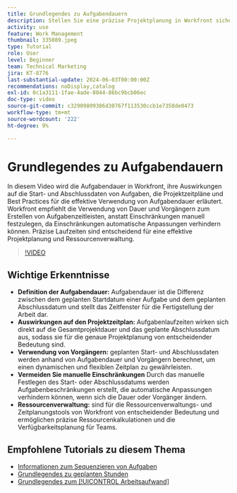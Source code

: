 ```yaml
---
title: Grundlegendes zu Aufgabendauern
description: Stellen Sie eine präzise Projektplanung in Workfront sicher, wobei die Aufgabendauer die Timelines beeinflusst, Vorgänger für Flexibilität genutzt, manuelle Einschränkungen vermieden und das Ressourcenmanagement und die Planung optimiert werden.
activity: use
feature: Work Management
thumbnail: 335089.jpeg
type: Tutorial
role: User
level: Beginner
team: Technical Marketing
jira: KT-8776
last-substantial-update: 2024-06-03T00:00:00Z
recommendations: noDisplay,catalog
exl-id: 0c1a3111-1fae-4ade-8044-86bc9bcb06ec
doc-type: video
source-git-commit: c32909809386d30767f113530ccb1e7358de0473
workflow-type: tm+mt
source-wordcount: '222'
ht-degree: 9%

---
```


# Grundlegendes zu Aufgabendauern

In diesem Video wird die Aufgabendauer in Workfront, ihre Auswirkungen auf die Start- und Abschlussdaten von Aufgaben, die Projektzeitpläne und Best Practices für die effektive Verwendung von Aufgabendauer erläutert.
Workfront empfiehlt die Verwendung von Dauer und Vorgängern zum Erstellen von Aufgabenzeitleisten, anstatt Einschränkungen manuell festzulegen, da Einschränkungen automatische Anpassungen verhindern können.
&#x200B;Präzise Laufzeiten sind entscheidend für eine effektive Projektplanung und Ressourcenverwaltung.


>[!VIDEO](https://video.tv.adobe.com/v/335089/?quality=12&learn=on&enablevpops)

## Wichtige Erkenntnisse

* **Definition der Aufgabendauer:** Aufgabendauer ist die Differenz zwischen dem geplanten Startdatum einer Aufgabe und dem geplanten Abschlussdatum und stellt das Zeitfenster für die Fertigstellung der Arbeit dar. &#x200B;
* **Auswirkungen auf den Projektzeitplan:** Aufgabenlaufzeiten wirken sich direkt auf die Gesamtprojektdauer und das geplante Abschlussdatum aus, sodass sie für die genaue Projektplanung von entscheidender Bedeutung sind. &#x200B;
* **Verwendung von Vorgängern:** geplanten Start- und Abschlussdaten werden anhand von Aufgabendauer und Vorgängern berechnet, um einen dynamischen und flexiblen Zeitplan zu gewährleisten. &#x200B;
* **Vermeiden Sie manuelle Einschränkungen** Durch das manuelle Festlegen des Start- oder Abschlussdatums werden Aufgabenbeschränkungen erstellt, die automatische Anpassungen verhindern können, wenn sich die Dauer oder Vorgänger ändern. &#x200B;
* **Ressourcenverwaltung:** sind für die Ressourcenverwaltungs- und Zeitplanungstools von Workfront von entscheidender Bedeutung und ermöglichen präzise Ressourcenkalkulationen und die Verfügbarkeitsplanung für Teams. &#x200B;


## Empfohlene Tutorials zu diesem Thema

* [Informationen zum Sequenzieren von Aufgaben](/help/manage-work/tasks/learn-to-sequence-tasks.md)
* [Grundlegendes zu geplanten Stunden](/help/manage-work/tasks/understand-planned-hours.md)
* [Grundlegendes zum [!UICONTROL Arbeitsaufwand]](/help/manage-work/tasks/understand-work-effort.md)

